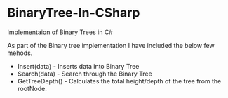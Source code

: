 # BinaryTree-In-CSharp
Implementaion of Binary Trees in C#

  As part of the Binary tree implementation  I have included the below few mehods.
  - Insert(data) - Inserts data into Binary Tree
  - Search(data) - Search through the Binary Tree
  - GetTreeDepth() - Calculates the total height/depth of the tree from the rootNode.

